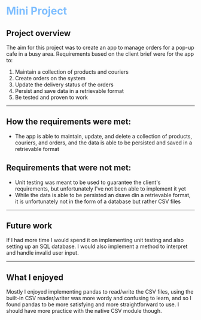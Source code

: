 # <span style="color:#80bfff"> Mini Project

## Project overview

The aim for this project was to create an app to manage orders for a pop-up cafe in a busy area. Requirements based on the client brief were for the app to:

1. Maintain a collection of products and couriers
2. Create orders on the system
3. Update the delivery status of the orders
4. Persist and save data in a retrievable format
5. Be tested and proven to work 

---

## How the requirements were met:

- The app is able to maintain, update, and delete a collection of products, couriers, and orders, and the data is able to be persisted and saved in a retrievable format

## Requirements that were not met:

- Unit testing was meant to be used to guarantee the client's requirements, but unfortunately I've not been able to implement it yet 
- While the data is able to be persisted an dsave din a retrievable format, it is unfortunately not in the form of a database but rather CSV files

---

## Future work

If I had more time I would spend it on implementing unit testing and also setting up an SQL database. I would also implement a method to interpret and handle invalid user input. 

---

## What I enjoyed

Mostly I enjoyed implementing pandas to read/write the CSV files, using the built-in CSV reader/writer was more wordy and confusing to learn, and so I found pandas to be more satisfying and more straightforward to use. I should have more practice with the native CSV module though.
